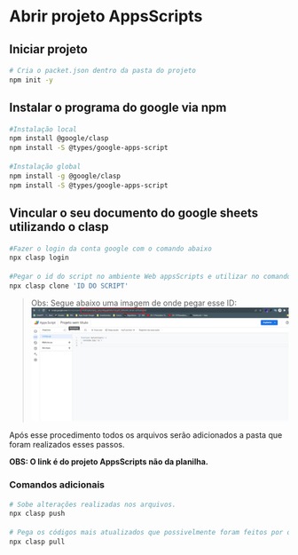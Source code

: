# Abrir projeto AppsScripts

## Iniciar projeto
~~~bash
# Cria o packet.json dentro da pasta do projeto
npm init -y
~~~

## Instalar o programa do google via npm

~~~bash
#Instalação local
npm install @google/clasp
npm install -S @types/google-apps-script

#Instalação global
npm install -g @google/clasp
npm install -S @types/google-apps-script
~~~

## Vincular o seu documento do google sheets utilizando o __clasp__

~~~bash
#Fazer o login da conta google com o comando abaixo
npx clasp login

#Pegar o id do script no ambiente Web appsScripts e utilizar no comando abaixo:
npx clasp clone 'ID DO SCRIPT'
~~~
> Obs: Segue abaixo uma imagem de onde pegar esse ID:
> ![link no ambiente web](assets/IMG%201%20-%20link%20do%20appsScripts.jpg)

Após esse procedimento todos os arquivos serão adicionados a pasta que foram realizados esses passos.

__OBS: O link é do projeto AppsScripts não da planilha.__

### Comandos adicionais

~~~bash
# Sobe alterações realizadas nos arquivos.
npx clasp push

# Pega os códigos mais atualizados que possivelmente foram feitos por outra pessoa.
npx clasp pull
~~~